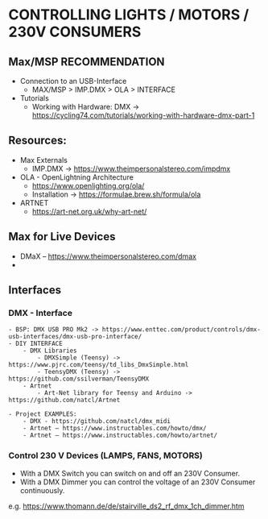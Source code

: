 # CONTROLLING LIGHTS / MOTORS / 230V CONSUMERS

## Max/MSP RECOMMENDATION
- Connection to an USB-Interface
    - MAX/MSP > IMP.DMX > OLA > INTERFACE
- Tutorials
    - Working with Hardware: DMX -> 
    https://cycling74.com/tutorials/working-with-hardware-dmx-part-1

## Resources:
- Max Externals 
    - IMP.DMX -> https://www.theimpersonalstereo.com/impdmx
- OLA - OpenLightning Architecture
    - https://www.openlighting.org/ola/
    - Installation -> https://formulae.brew.sh/formula/ola
- ARTNET 
    - https://art-net.org.uk/why-art-net/

## Max for Live Devices
- DMaX – https://www.theimpersonalstereo.com/dmax
- 

## Interfaces
### DMX - Interface
    - BSP: DMX USB PRO Mk2 -> https://www.enttec.com/product/controls/dmx-usb-interfaces/dmx-usb-pro-interface/
    - DIY INTERFACE 
        - DMX Libraries 
            - DMXSimple (Teensy) -> https://www.pjrc.com/teensy/td_libs_DmxSimple.html
            - TeensyDMX (Teensy) -> https://github.com/ssilverman/TeensyDMX
        - Artnet
            - Art-Net library for Teensy and Arduino -> https://github.com/natcl/Artnet

    - Project EXAMPLES: 
        - DMX - https://github.com/natcl/dmx_midi
        - Artnet – https://www.instructables.com/howto/dmx/
        - Artnet – https://www.instructables.com/howto/artnet/

### Control 230 V Devices (LAMPS, FANS, MOTORS)
- With a DMX Switch you can switch on and off an 230V Consumer.
- With a DMX Dimmer you can control the voltage of an 230V Consumer continuously.

e.g. https://www.thomann.de/de/stairville_ds2_rf_dmx_1ch_dimmer.htm

